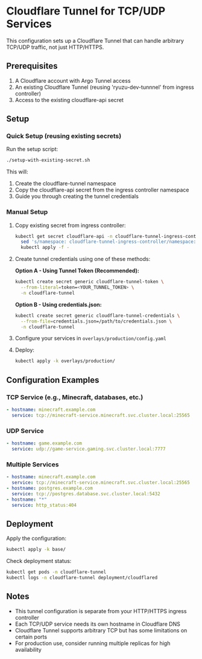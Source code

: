 # Cloudflare Tunnel for TCP/UDP Services

This configuration sets up a Cloudflare Tunnel that can handle arbitrary TCP/UDP traffic, not just HTTP/HTTPS.

## Prerequisites

1. A Cloudflare account with Argo Tunnel access
2. An existing Cloudflare Tunnel (reusing 'ryuzu-dev-tunnnel' from ingress controller)
3. Access to the existing cloudflare-api secret

## Setup

### Quick Setup (reusing existing secrets)

Run the setup script:
```bash
./setup-with-existing-secret.sh
```

This will:
1. Create the cloudflare-tunnel namespace
2. Copy the cloudflare-api secret from the ingress controller namespace
3. Guide you through creating the tunnel credentials

### Manual Setup

1. Copy existing secret from ingress controller:
   ```bash
   kubectl get secret cloudflare-api -n cloudflare-tunnel-ingress-controller -o yaml | \
     sed 's/namespace: cloudflare-tunnel-ingress-controller/namespace: cloudflare-tunnel/' | \
     kubectl apply -f -
   ```

2. Create tunnel credentials using one of these methods:
   
   **Option A - Using Tunnel Token (Recommended):**
   ```bash
   kubectl create secret generic cloudflare-tunnel-token \
     --from-literal=token=<YOUR_TUNNEL_TOKEN> \
     -n cloudflare-tunnel
   ```
   
   **Option B - Using credentials.json:**
   ```bash
   kubectl create secret generic cloudflare-tunnel-credentials \
     --from-file=credentials.json=/path/to/credentials.json \
     -n cloudflare-tunnel
   ```

3. Configure your services in `overlays/production/config.yaml`

4. Deploy:
   ```bash
   kubectl apply -k overlays/production/
   ```

## Configuration Examples

### TCP Service (e.g., Minecraft, databases, etc.)
```yaml
- hostname: minecraft.example.com
  service: tcp://minecraft-service.minecraft.svc.cluster.local:25565
```

### UDP Service
```yaml
- hostname: game.example.com
  service: udp://game-service.gaming.svc.cluster.local:7777
```

### Multiple Services
```yaml
- hostname: minecraft.example.com
  service: tcp://minecraft-service.minecraft.svc.cluster.local:25565
- hostname: postgres.example.com  
  service: tcp://postgres.database.svc.cluster.local:5432
- hostname: "*"
  service: http_status:404
```

## Deployment

Apply the configuration:
```bash
kubectl apply -k base/
```

Check deployment status:
```bash
kubectl get pods -n cloudflare-tunnel
kubectl logs -n cloudflare-tunnel deployment/cloudflared
```

## Notes

- This tunnel configuration is separate from your HTTP/HTTPS ingress controller
- Each TCP/UDP service needs its own hostname in Cloudflare DNS
- Cloudflare Tunnel supports arbitrary TCP but has some limitations on certain ports
- For production use, consider running multiple replicas for high availability